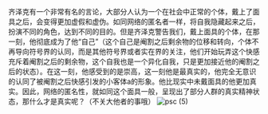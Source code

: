 齐泽克有一个非常有名的言论，大部分人认为一个在社会中正常的个体，戴上了面具之后，会变得更加虚假和虚伪。如同网络的匿名者一样，将自我隐藏起来之后，扮演不同的角色，达到不同的目的。但是齐泽克警告我们，戴上面具的个体，在那一刻，他彻底成为了他“自己”（这个自己是阉割之后剩余物的位移和转向，个体不再导向符号界的认同，而是其他符号界或者实在界的关注，他们开始玩弄这个快感充斥着阉割之后的剩余物，这个自我也是一个异化自我，只是更加接近他的阉割之后的状态）。在这一刻，他感受到的是崇高，这一刻他是最真实的，他完全无意识的认同了被阉割之后快感引发的小客体a的形象。他比现实中未戴面具的他更加真实。因此，网络的匿名性，就如同这个面具一般，呈现出了部分人群的真实精神状态，那什么才是真实呢？（不关大他者的事哦）
![psc (5)](https://github.com/zureealLV/zureealLV.github.io/assets/173482772/0a262655-1098-4ba6-a99e-97ad1d04f001)
